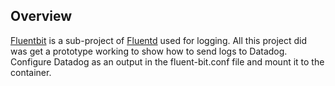 ## Overview

[Fluentbit](https://docs.fluentbit.io/manual) is a sub-project of [Fluentd](https://www.fluentd.org/) used for logging.  All this project did was get a prototype working to show how to send logs to Datadog.  Configure Datadog as an output in the fluent-bit.conf file and mount it to the container.